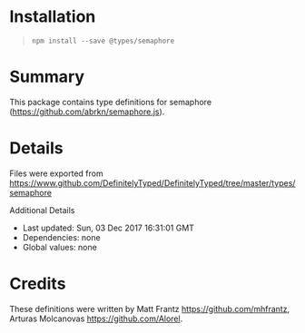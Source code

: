 # Installation
> `npm install --save @types/semaphore`

# Summary
This package contains type definitions for semaphore (https://github.com/abrkn/semaphore.js).

# Details
Files were exported from https://www.github.com/DefinitelyTyped/DefinitelyTyped/tree/master/types/semaphore

Additional Details
 * Last updated: Sun, 03 Dec 2017 16:31:01 GMT
 * Dependencies: none
 * Global values: none

# Credits
These definitions were written by Matt Frantz <https://github.com/mhfrantz>, Arturas Molcanovas <https://github.com/Alorel>.
